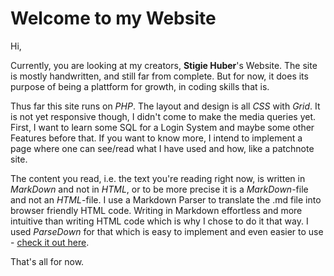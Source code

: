 <!-- ___________________________________________________________________________________________ -->

Welcome to my Website
=====================

Hi,

Currently, you are looking at my creators, **Stigie Huber**'s Website. The site is mostly 
handwritten, and still far from complete. But for now, it does its purpose of being a plattform for
growth, in coding skills that is. 

Thus far this site runs on *PHP*. The layout and design is all *CSS* with *Grid*. It is not yet 
responsive though, I didn't come to make the media queries yet. First, I want to learn some SQL for
a Login System and maybe some other Features before that. If you want to know more, I intend 
to implement a page where one can see/read what I have used and how, like a patchnote site. 

The content you read, i.e. the text you're reading right now, is written in *MarkDown* and not in 
*HTML*, or to be more precise it is a *MarkDown*-file and not an *HTML*-file. I use a Markdown 
Parser to translate the .md file into browser friendly HTML code. Writing in Markdown effortless 
and more intuitive than writing HTML code which is why I chose to do it that way. I used 
*ParseDown* for that which is easy to implement and even easier to use - [check it out here][1].

That's all for now.


<!-- ___________________________________________________________________________________________ -->
[1]: https://parsedown.org/